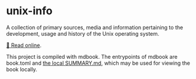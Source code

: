 # unix-info
A collection of primary sources, media and information pertaining to the development, usage and history of the Unix operating system.

[📖 Read online](https://sha.vin/unix-info/).

This project is compiled with mdbook. The entrypoints of mdbook are book.toml and [the local SUMMARY.md](./src/SUMMARY.md), which may be used for viewing the book locally.
